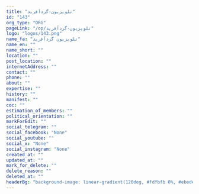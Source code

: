 ```yaml
---
title: "تلویزیون-گردآفرید"
id: "143"
org_type: "ORG"
pageLink: "/op/تلویزیون-گردآفرید"
logo: "logos/143.png"
name_fa: "تلویزیون گردآفرید"
name_en: ""
name_short: ""
location: ""
post_location: ""
internetAddress: ""
contact: ""
phone: ""
about: ""
expertise: ""
history: ""
manifest: ""
coc: ""
estimation_of_members: ""
political_orientation: ""
markForEdit: ""
social_telegram: ""
social_facebook: "None"
social_youtube: ""
social_x: "None"
social_instagram: "None"
created_at: ""
updated_at: ""
mark_for_delete: ""
delete_reason: ""
deleted_at: ""
headerBg: "background-image: linear-gradient(120deg, #fdfbfb 0%, #ebedee 100%);"
---
```

